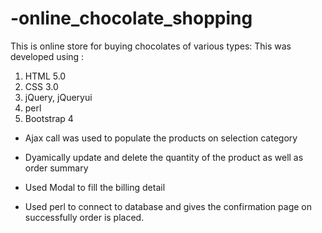 # -online_chocolate_shopping

This is  online store for buying chocolates of various types:
This was developed using :
1. HTML 5.0
2. CSS 3.0
3. jQuery, jQueryui
4. perl
5. Bootstrap 4

- Ajax call was used to populate the products on selection category

- Dyamically update and delete the quantity of the product as well as order summary

- Used Modal to fill the billing detail

- Used perl to connect to database and gives the confirmation page on successfully order is placed.
